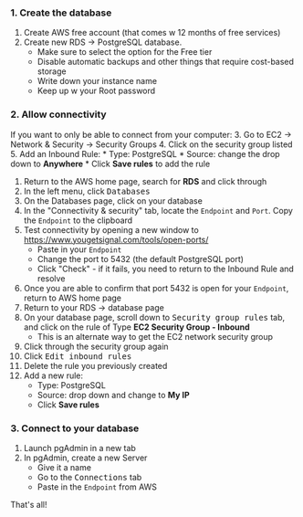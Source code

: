 ### 1. Create the database
1. Create AWS free account (that comes w 12 months of free services)
2. Create new RDS -> PostgreSQL database. 
    * Make sure to select the option for the Free tier
    * Disable automatic backups and other things that require cost-based storage
    * Write down your instance name
    * Keep up w your Root password

### 2. Allow connectivity
If you want to only be able to connect from your computer:
3. Go to EC2 -> Network & Security -> Security Groups 
4. Click on the security group listed
5. Add an Inbound Rule:
    * Type: PostgreSQL
    * Source: change the drop down to **Anywhere**
    * Click **Save rules** to add the rule
1. Return to the AWS home page, search for **RDS** and click through
1. In the left menu, click <kbd>Databases</kbd>
1. On the Databases page, click on your database
1. In the "Connectivity & security" tab, locate the `Endpoint` and `Port`. Copy the `Endpoint` to the clipboard
1. Test connectivity by opening a new window to https://www.yougetsignal.com/tools/open-ports/
   * Paste in your `Endpoint`
   * Change the port to 5432 (the default PostgreSQL port)
   * Click "Check" - if it fails, you need to return to the Inbound Rule and resolve
1. Once you are able to confirm that port 5432 is open for your `Endpoint`, return to AWS home page
1. Return to your RDS -> database page
1. On your database page, scroll down to <kbd>Security group rules</kbd> tab, and click on the rule of Type **EC2 Security Group - Inbound**
   * This is an alternate way to get the EC2 network security group
1. Click through the security group again 
1. Click <kbd>Edit inbound rules</kbd>
1. Delete the rule you previously created
1. Add a new rule:
   * Type: PostgreSQL
   * Source: drop down and change to **My IP**
   * Click **Save rules**
    
### 3. Connect to your database 
1. Launch pgAdmin in a new tab
2. In pgAdmin, create a new Server
   * Give it a name
   * Go to the <kbd>Connections</kbd> tab
   * Paste in the `Endpoint` from AWS

That's all!
